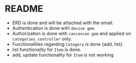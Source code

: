 # README
 
- ERD is done and will be attached with the email.
- Authentication is done with `devise gem`.
- Authorization is done with `cancancan gem` and applied on `categories_controller` only.
- Functionalities regarding `Category` is done {add, list}.
- list functionality for `Item` is done.
- add, update functionality for `Item` is not working 
